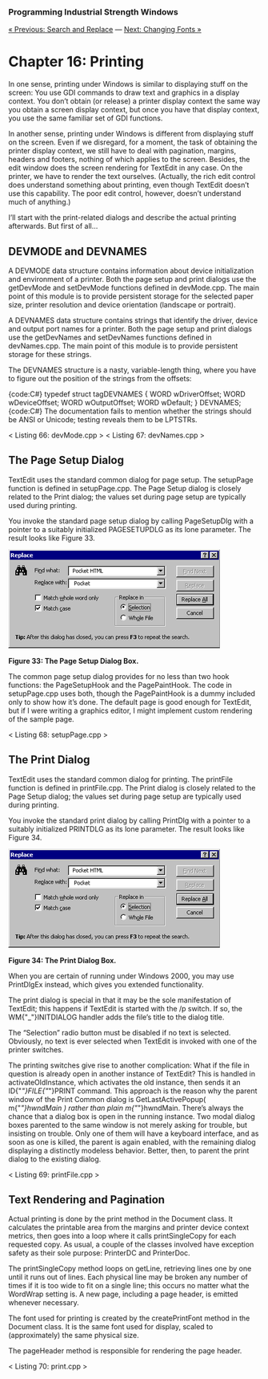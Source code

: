 ﻿### Programming Industrial Strength Windows
[« Previous: Search and Replace](Chapter-15-Search-and-Replace.md) — [Next: Changing Fonts »](Chapter-17-Changing-Fonts.md)
# Chapter 16: Printing

In one sense, printing under Windows is similar to displaying stuff on the screen: You use GDI commands to draw text and graphics in a display context. You don’t obtain (or release) a printer display context the same way you obtain a screen display context, but once you have that display context, you use the same familiar set of GDI functions. 

In another sense, printing under Windows is different from displaying stuff on the screen. Even if we disregard, for a moment, the task of obtaining the printer display context, we still have to deal with pagination, margins, headers and footers, nothing of which applies to the screen. Besides, the edit window does the screen rendering for TextEdit in any case. On the printer, we have to render the text ourselves. (Actually, the rich edit control does understand something about printing, even though TextEdit doesn’t use this capability. The poor edit control, however, doesn’t understand much of anything.)

I’ll start with the print-related dialogs and describe the actual printing afterwards. But first of all…

## DEVMODE and DEVNAMES

A DEVMODE data structure contains information about device initialization and environment of a printer. Both the page setup and print dialogs use the getDevMode and setDevMode functions defined in devMode.cpp. The main point of this module is to provide persistent storage for the selected paper size, printer resolution and device orientation (landscape or portrait).

A DEVNAMES data structure contains strings that identify the driver, device and output port names for a printer. Both the page setup and print dialogs use the getDevNames and setDevNames functions defined in devNames.cpp. The main point of this module is to provide persistent storage for these strings.

The DEVNAMES structure is a nasty, variable-length thing, where you have to figure out the position of the strings from the offsets:

{code:C#}
typedef struct tagDEVNAMES {
   WORD wDriverOffset;
   WORD wDeviceOffset;
   WORD wOutputOffset;
   WORD wDefault;
} DEVNAMES;
{code:C#}
The documentation fails to mention whether the strings should be ANSI or Unicode; testing reveals them to be LPTSTRs.

< Listing 66: devMode.cpp >
< Listing 67: devNames.cpp >

## The Page Setup Dialog

TextEdit uses the standard common dialog for page setup. The setupPage function is defined in setupPage.cpp. The Page Setup dialog is closely related to the Print dialog; the values set during page setup are typically used during printing.

You invoke the standard page setup dialog by calling PageSetupDlg with a pointer to a suitably initialized PAGESETUPDLG as its lone parameter. The result looks like Figure 33.

![](Chapter-16-Printing-Figure32.bmp)

**Figure 33: The Page Setup Dialog Box.**

The common page setup dialog provides for no less than two hook functions: the PageSetupHook and the PagePaintHook. The code in setupPage.cpp uses both, though the PagePaintHook is a dummy included only to show how it’s done. The default page is good enough for TextEdit, but if I were writing a graphics editor, I might implement custom rendering of the sample page.

< Listing 68: setupPage.cpp >

## The Print Dialog

TextEdit uses the standard common dialog for printing. The printFile function is defined in printFile.cpp. The Print dialog is closely related to the Page Setup dialog; the values set during page setup are typically used during printing.

You invoke the standard print dialog by calling PrintDlg with a pointer to a suitably initialized PRINTDLG as its lone parameter. The result looks like Figure 34.

![](Chapter-16-Printing-Figure32.bmp)

**Figure 34: The Print Dialog Box.**

When you are certain of running under Windows 2000, you may use PrintDlgEx instead, which gives you extended functionality.

The print dialog is special in that it may be the sole manifestation of TextEdit; this happens if TextEdit is started with the /p switch. If so, the WM{"_"}INITDIALOG handler adds the file’s title to the dialog title.

The “Selection” radio button must be disabled if no text is selected. Obviously, no text is ever selected when TextEdit is invoked with one of the printer switches.

The printing switches give rise to another complication: What if the file in question is already open in another instance of TextEdit? This is handled in activateOldInstance, which activates the old instance, then sends it an ID{"_"}FILE{"_"}PRINT command. This approach is the reason why the parent window of the Print Common dialog is GetLastActivePopup( m{"_"}hwndMain ) rather than plain m{"_"}hwndMain. There’s always the chance that a dialog box is open in the running instance. Two modal dialog boxes parented to the same window is not merely asking for trouble, but insisting on trouble. Only one of them will have a keyboard interface, and as soon as one is killed, the parent is again enabled, with the remaining dialog displaying a distinctly modeless behavior. Better, then, to parent the print dialog to the existing dialog.

< Listing 69: printFile.cpp >

## Text Rendering and Pagination

Actual printing is done by the print method in the Document class. It calculates the printable area from the margins and printer device context metrics, then goes into a loop where it calls printSingleCopy for each requested copy. As usual, a couple of the classes involved have exception safety as their sole purpose: PrinterDC and PrinterDoc.

The printSingleCopy method loops on getLine, retrieving lines one by one until it runs out of lines. Each physical line may be broken any number of times if it is too wide to fit on a single line; this occurs no matter what the WordWrap setting is. A new page, including a page header, is emitted whenever necessary. 

The font used for printing is created by the createPrintFont method in the Document class. It is the same font used for display, scaled to (approximately) the same physical size.

The pageHeader method is responsible for rendering the page header.

< Listing 70: print.cpp >

